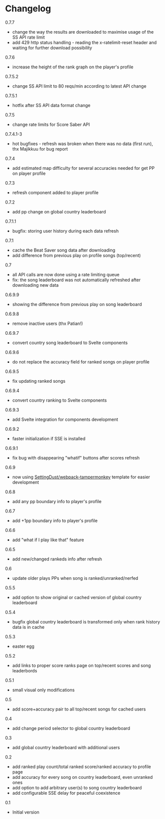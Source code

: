 # Changelog
0.7.7
 - change the way the results are downloaded to maximise usage of the SS API rate limit
 - add 429 http status handling - reading the x-ratelimit-reset header and waiting for further download possibility
 
0.7.6
 - increase the height of the rank graph on the player's profile
 
0.7.5.2
 - change SS API limit to 80 reqs/min according to latest API change
 
0.7.5.1
 - hotfix after SS API data format change
 
0.7.5
 - change rate limits for Score Saber API
 
0.7.4.1-3
 - hot bugfixes - refresh was broken when there was no data (first run), thx Majikkuu for bug report
 
0.7.4
 - add estimated map difficulty for several accuracies needed for get PP on player profile
 
0.7.3
 - refresh component added to player profile
 
0.7.2
 - add pp change on global country leaderboard
 
0.7.1.1
 - bugfix: storing user history during each data refresh
 
0.7.1
 - cache the Beat Saver song data after downloading
 - add difference from previous play on profile songs (top/recent)
 
0.7
 - all API calls are now done using a rate limiting queue
 - fix: the song leaderboard was not automatically refreshed after downloading new data

0.6.9.9
 - showing the difference from previous play on song leaderboard
 
0.6.9.8
 - remove inactive users (thx Patian!)
 
0.6.9.7
 - convert country song leaderboard to Svelte components
 
0.6.9.6
 - do not replace the accuracy field for ranked songs on player profile
 
0.6.9.5
 - fix updating ranked songs 
 
0.6.9.4
 - convert country ranking to Svelte components
 
0.6.9.3
 - add Svelte integration for components development
 
0.6.9.2
 - faster initialization if SSE is installed
 
0.6.9.1
 - fix bug with disappearing "whatif" buttons after scores refresh
 
0.6.9
 - now using [SettingDust/webpack-tampermonkey](https://github.com/SettingDust/webpack-tampermonkey) template for easier development
 
0.6.8
 - add any pp boundary info to player's profile
 
0.6.7
 - add +1pp boundary info to player's profile
 
0.6.6
 - add "what if I play like that" feature
 
0.6.5
 - add new/changed rankeds info after refresh
 
0.6
 - update older plays PPs when song is ranked/unranked/nerfed 

0.5.5
 - add option to show original or cached version of global country leaderboard
 
0.5.4
 - bugfix global country leaderboard is transformed only when rank history data is in cache
 
0.5.3
 - easter egg
 
0.5.2
 - add links to proper score ranks page on top/recent scores and song leaderbords
 
0.5.1
 - small visual only modifications
 
0.5
 - add score+accuracy pair to all top/recent songs for cached users
 
0.4
 - add change period selector to global country leaderboard 
 
0.3
 - add global country leaderboard with additional users

0.2
 - add ranked play count/total ranked score/ranked accuracy to profile page
 - add accuracy for every song on country leaderboard, even unranked ones
 - add option to add arbitrary user(s) to song country leaderboard
 - add configurable SSE delay for peaceful coexistence

0.1
 - Initial version